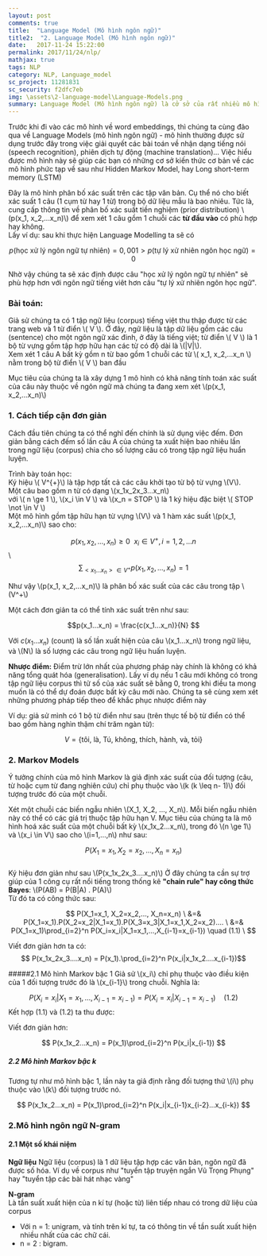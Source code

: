 ```yaml
---
layout: post
comments: true
title:  "Language Model (Mô hình ngôn ngữ)"
title2:  "2. Language Model (Mô hình ngôn ngữ)"
date:   2017-11-24 15:22:00
permalink: 2017/11/24/nlp/
mathjax: true
tags: NLP
category: NLP, Language_model
sc_project: 11281831
sc_security: f2dfc7eb
img: \assets\2-language-model\Language-Models.png
summary: Language Model (Mô hình ngôn ngữ) là cở sở của rất nhiều mô hình xử lý ngôn ngữ về sau.
---
```


Trước khi đi vào các mô hình về word embeddings, thì chúng ta cùng đảo qua về Language Models (mô hình ngôn ngữ) - mô hình thường được sử dụng trước đây trong việc giải quyết các bài toán về nhận dạng tiếng nói (speech recognition), phiên dịch tự động (machine translation)... Việc hiểu được mô hình này sẽ giúp các bạn có những cơ sở kiến thức cơ bản về các mô hình phức tạp về sau như Hidden Markov Model, hay Long short-term memory (LSTM)

Đây là mô hình phân bố xác suất trên các tập văn bản. Cụ thể nó cho biết xác suất 1 câu (1 cụm từ hay 1 từ) trong bộ dữ liệu mẫu là bao nhiêu. Tức là, cung cấp thông tin về phân bố xác suất tiền nghiệm (prior distribution) \\(p(x_1, x_2,...x_n)\\) để xem xét 1 câu gồm 1 chuỗi các **từ đầu vào** có phù hợp hay không.    
Lấy ví dụ: sau khi thực hiện Language Modelling ta sẽ có     

$$ p(\text{học xử lý ngôn ngữ tự nhiên}) = 0,001 > p(\text{tự lý xử nhiên ngôn học ngữ}) = 0  $$  

Nhờ vậy chúng ta sẽ xác định được câu "học xử lý ngôn ngữ tự nhiên" sẽ phù hợp hơn với ngôn ngữ tiếng viêt hơn câu "tự lý xử nhiên ngôn học ngữ".

### Bài toán:    
Giả sử chúng ta có 1 tập ngữ liệu (corpus) tiếng việt thu thập được từ các trang web và 1 từ điển \\( V \\). Ở đây, ngữ liệu là tập dữ liệu gồm các câu (sentence) cho một ngôn ngữ xác đinh, ở đây là tiếng việt; từ điển \\( V \\) là 1 bộ từ vựng gồm tập hợp hữu hạn các từ có độ dài là \\(|V|\\).      
Xem xét 1 câu A bất kỳ gồm n từ bao gồm 1 chuỗi các từ \\( x_1, x_2,...x_n \\) nằm trong bộ từ điển \\( V \\) ban đầu

Mục tiêu của chúng ta là xây dựng 1 mô hình có khả năng tính toán xác suất của câu này thuộc về ngôn ngữ mà chúng ta đang xem xét \\(p(x_1, x_2,...x_n)\\)

### 1. Cách tiếp cận đơn giản
Cách đầu tiên chúng ta có thể nghĩ đến chính là sử dụng việc đếm. Đơn giản bằng cách đếm số lần câu A của chúng ta xuất hiện bao nhiêu lần trong ngữ liệu (corpus) chia cho số lượng câu có trong tập ngữ liệu huẩn luyện.

Trình bày toán học:     
Ký hiệu \\( V^{+}\\) là tập hợp tất cả các câu khởi tạo từ bộ từ vựng \\(V\\).     
Một câu bao gồm n từ có dạng \\(x_1x_2x_3...x_n\\)     
với \\( n \ge 1 \\), \\(x_i \in V \\) và \\(x_n = STOP \\) là 1 ký hiệu đặc biệt \\( STOP \not \in V \\)     
Một mô hình gồm tập hữu hạn từ vựng \\(V\\) và 1 hàm xác suất \\(p(x_1, x_2,...x_n)\\) sao cho:     

$$p(x_1,x_2,...,x_n) \ge  0 ~~ x_i \in V^+ , i = 1,2,...n$$ \        
$$\sum_{<x_1...x_n> \in V^+} p(x_1,x_2,...,x_n) = 1$$

Như vậy \\(p(x_1, x_2,...x_n)\\) là phân bố xác suất của các câu trong tập \\(V^+\\)

Một cách đơn giản ta có thể tính xác suất trên như sau:    

$$p(x_1...x_n) = \frac{c(x_1...x_n)}{N} $$

Với $c(x_1...x_n)$ (count) là số lần xuất hiện của câu \\(x_1...x_n\\) trong ngữ liệu, và \\(N\\) là số lượng các câu trong ngữ liệu huấn luyện.

**Nhược điểm:** Điểm trừ lớn nhất của phương pháp này chính là không có khả năng tổng quát hóa (generalisation). Lấy ví dụ nếu 1 câu mới không có trong tập ngữ liệu corpus thì tử số của xác suất sẽ bằng 0, trong khi điều ta mong muốn là có thể dự đoán được bất kỳ câu mới nào. Chúng ta sẽ cùng xem xét những phương pháp tiếp theo để khắc phục nhược điểm này

Ví dụ: giả sử mình có 1 bộ từ điển như sau (trên thực tế bộ từ điển có thể bao gồm hàng nghìn thậm chí trăm ngàn từ):    

 $$ V = \text{\{tôi, là, Tú, không, thích, hành, và, tỏi\}}$$

### 2. Markov Models
Ý tưởng chính của mô hình Markov là giả định xác suất của đối tượng (câu, từ hoặc cụm từ đang nghiên cứu) chỉ phụ thuộc vào \\(k \(k \leq n- 1\)\\) đối tượng trước đó của một chuỗi.

Xét một chuỗi các biến ngẫu nhiên \\(X_1, X_2, ..., X_n\\). Mỗi biến ngẫu nhiên này có thể có các giá trị thuộc tập hữu hạn V. Mục tiêu của chúng ta là mô hình hoá xác suất của một chuỗi bất kỳ \\(x_1x_2...x_n\\), trong đó \\(n \ge 1\\) và \\(x_i \in V\\) sao cho \\(i=1,...,n\\) như sau:

$$P(X_1=x_1, X_2=x_2,...,X_n=x_n)$$   
Ký hiệu đơn giản như sau \\(P(x_1x_2x_3....x_n)\\)
Ở đây chúng ta cần sự trợ giúp của 1 công cụ rất nổi tiếng trong thống kê **"chain rule" hay công thức Bayes**: \\(P(AB) = P(B|A) . P(A)\\)       
Từ đó ta có công thức sau:     

$$     
P(X_1=x_1, X_2=x_2,..., X_n=x_n) \
&=& P(X_1=x_1).P(X_2=x_2|X_1=x_1).P(X_3=x_3|X_1=x_1,X_2=x_2).... \
&=& P(X_1=x_1)\prod_{i=2}^n P(X_i=x_i|X_1=x_1,...,X_{i-1}=x_{i-1}) \quad (1.1) \
$$

Viết đơn giản hơn ta có:    
$$ P(x_1x_2x_3....x_n) = P(x_1).\prod_{i=2}^n P(x_i|x_1x_2....x_{i-1})$$

#####2.1 Mô hình Markov bậc 1
Giả sử \\(x_i\\) chỉ phụ thuộc vào điều kiện của 1 đối tượng trước đó là \\(x_{i-1}\\) trong chuỗi. Nghĩa là:   

$$P(X_i=x_i|X_1=x_1,...,X_{i-1}=x_{i-1}) = P(X_i=x_i|X_{i-1}=x_{i-1}) \quad (1.2)$$
Kết hợp (1.1) và (1.2) ta thu được:      

Viết đơn giản hơn:   

$$ P(x_1x_2...x_n)  = P(x_1)\prod_{i=2}^n P(x_i|x_{i-1}) $$


##### 2.2 Mô hình Markov bậc k
Tương tự như mô hình bậc 1, lần này ta giả định rằng đối tượng thứ \\(i\\) phụ thuộc vào \\(k\\) đối tượng trước nó.   

$$ P(x_1x_2...x_n)  = P(x_1)\prod_{i=2}^n P(x_i|x_{i-1}x_{i-2}...x_{i-k}) $$


### 2.Mô hình ngôn ngữ N-gram     
#### 2.1 Một số khái niệm
**Ngữ liệu**
Ngữ liệu (corpus) là 1 dữ liệu tập hợp các văn bản, ngôn ngữ đã được số hóa. Ví dụ về corpus như "tuyển tập truyện ngắn Vũ Trọng Phụng" hay "tuyển tập các bài hát nhạc vàng"

**N-gram**    
Là tần suất xuất hiện của n kí tự (hoặc từ) liên tiếp nhau có trong dữ liệu của corpus     
- Với n = 1: unigram, và tính trên kí tự, ta có thông tin về tần suất xuất hiện nhiều nhất của các chữ cái.     
- n = 2 : bigram.
